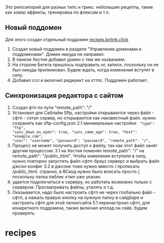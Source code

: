 Это репозиторий для разных типс и трикс. небольшие рецепты, такие как ховер эффекты, тренировка по флексам и т.п.

<h2>Новый поддомен</h2>

Для этого создан отдельный поддомен <a href="http://recipes.birlink.click/">recipes.birlink.click</a>

1. Создал новый поддомен в разделе "Управление доменами и поддоменами". Домен никуда не направил.
2. В панели Хестия добавил домен с тем же названием.
3. На стороне Бегета пришлось подправить нс записи, поскольку он не был никуда прилинкован. Будем ждать, когда изменения вступят в силу.
4. Добавил ссл и включил редирект на хттпс. Поддомен работает.

<h2>Синхронизация редактора с сайтом</h2>

1. Создал фтп по пути "remote_path": "/"
2. Установил для Саблайм Sftp, настройки открываются через файл - сфтп - сетап сервер, но открываются как неизвестный файл. нужно сохранить как sftp-config.json
	2.1 минимальные настройки
	 <code>
	 "type": "ftp",
    "sync_down_on_open": true,
    "sync_same_age": true,
    "host": "example.com",
    "user": "username",
    "password": "password",
    "remote_path": "/",
	</code>
3. Процесс не может получить доступ к файлу, так как этот файл занят другим процессом: 
	3.1 на Хестия поменял remote_path": "/" на remote_path": "/public_html".
	Чтобы изменения вступили в силу, нужно повторно запустить файл-сфтп-брауз серверс и выбрать файл джсон-конфиг
	3.2 в джсоне тоже нужно вместо / прописать /public_html. странно, в ВСкод нужно было вписать просто /, поскольку папка паблик хтмл уже указан.
4. удается подключиться к серверу, но работать возможно только с сервером. Просматривать файлы, уталять и т.д.
5. Оказывается, надо было настроить сфтп не через глобально файл - сфтп, а нажать правую кнопку на нужную папку в сайдбаре и настроить сфтп для этой папки/сайта
	5.1 перенастроил сфтп, для конкретного поддомена, также включил аплоад он сейв. будем проверять

# recipes